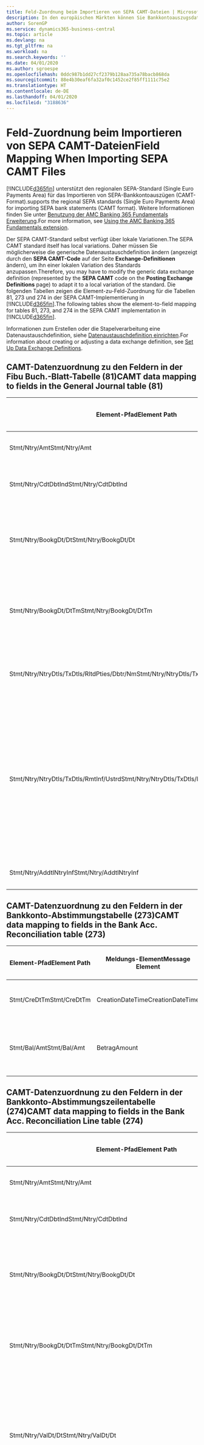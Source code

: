 ```yaml
---
title: Feld-Zuordnung beim Importieren von SEPA CAMT-Dateien | Microsoft Docs
description: In den europäischen Märkten können Sie Bankkontoauszugsdateien in den regionalen SEPA-Standards (einzelner Eurozahlungs-Bereich) importieren.
author: SorenGP
ms.service: dynamics365-business-central
ms.topic: article
ms.devlang: na
ms.tgt_pltfrm: na
ms.workload: na
ms.search.keywords: ''
ms.date: 04/01/2020
ms.author: sgroespe
ms.openlocfilehash: 0ddc987b1dd27cf2379b128aa735a78bacb868da
ms.sourcegitcommit: 88e4b30eaf6fa32af0c1452ce2f85ff1111c75e2
ms.translationtype: HT
ms.contentlocale: de-DE
ms.lasthandoff: 04/01/2020
ms.locfileid: "3188636"
---
```

# <a name="field-mapping-when-importing-sepa-camt-files"></a><span data-ttu-id="304b5-103">Feld-Zuordnung beim Importieren von SEPA CAMT-Dateien</span><span class="sxs-lookup"><span data-stu-id="304b5-103">Field Mapping When Importing SEPA CAMT Files</span></span>
[!INCLUDE[d365fin](includes/d365fin_md.md)] <span data-ttu-id="304b5-104">unterstützt den regionalen SEPA-Standard (Single Euro Payments Area) für das Importieren von SEPA-Bankkontoauszügen (CAMT-Format).</span><span class="sxs-lookup"><span data-stu-id="304b5-104">supports the regional SEPA standards (Single Euro Payments Area) for importing SEPA bank statements (CAMT format).</span></span> <span data-ttu-id="304b5-105">Weitere Informationen finden Sie unter [Benutzung der AMC Banking 365 Fundamentals Erweiterung](ui-extensions-amc-banking.md).</span><span class="sxs-lookup"><span data-stu-id="304b5-105">For more information, see [Using the AMC Banking 365 Fundamentals extension](ui-extensions-amc-banking.md).</span></span>  

 <span data-ttu-id="304b5-106">Der SEPA CAMT-Standard selbst verfügt über lokale Variationen.</span><span class="sxs-lookup"><span data-stu-id="304b5-106">The SEPA CAMT standard itself has local variations.</span></span> <span data-ttu-id="304b5-107">Daher müssen Sie möglicherweise die generische Datenaustauschdefinition ändern (angezeigt durch den **SEPA CAMT-Code** auf der Seite **Exchange-Definitionen** ändern), um ihn einer lokalen Variation des Standards anzupassen.</span><span class="sxs-lookup"><span data-stu-id="304b5-107">Therefore, you may have to modify the generic data exchange definition (represented by the **SEPA CAMT** code on the **Posting Exchange Definitions** page) to adapt it to a local variation of the standard.</span></span> <span data-ttu-id="304b5-108">Die folgenden Tabellen zeigen die Element-zu-Feld-Zuordnung für die Tabellen 81, 273 und 274 in der SEPA CAMT-Implementierung in [!INCLUDE[d365fin](includes/d365fin_md.md)].</span><span class="sxs-lookup"><span data-stu-id="304b5-108">The following tables show the element-to-field mapping for tables 81, 273, and 274 in the SEPA CAMT implementation in [!INCLUDE[d365fin](includes/d365fin_md.md)].</span></span>  

 <span data-ttu-id="304b5-109">Informationen zum Erstellen oder die Stapelverarbeitung eine Datenaustauschdefinition, siehe [Datenaustauschdefinition einrichten](across-how-to-set-up-data-exchange-definitions.md).</span><span class="sxs-lookup"><span data-stu-id="304b5-109">For information about creating or adjusting a data exchange definition, see [Set Up Data Exchange Definitions](across-how-to-set-up-data-exchange-definitions.md).</span></span>  

## <a name="camt-data-mapping-to-fields-in-the-general-journal-table-81"></a><span data-ttu-id="304b5-110">CAMT-Datenzuordnung zu den Feldern in der Fibu Buch.-Blatt-Tabelle (81)</span><span class="sxs-lookup"><span data-stu-id="304b5-110">CAMT data mapping to fields in the General Journal table (81)</span></span>  

|<span data-ttu-id="304b5-111">Element-Pfad</span><span class="sxs-lookup"><span data-stu-id="304b5-111">Element Path</span></span>|<span data-ttu-id="304b5-112">Meldungs-Element</span><span class="sxs-lookup"><span data-stu-id="304b5-112">Message Element</span></span>|<span data-ttu-id="304b5-113">Datentyp</span><span class="sxs-lookup"><span data-stu-id="304b5-113">Data Type</span></span>|<span data-ttu-id="304b5-114">Beschreibung</span><span class="sxs-lookup"><span data-stu-id="304b5-114">Description</span></span>|<span data-ttu-id="304b5-115">Kennzeichen mit negativem Zeichen</span><span class="sxs-lookup"><span data-stu-id="304b5-115">Negative-Sign Identifier</span></span>|<span data-ttu-id="304b5-116">Feldnr.</span><span class="sxs-lookup"><span data-stu-id="304b5-116">Field No.</span></span>|<span data-ttu-id="304b5-117">Feldname</span><span class="sxs-lookup"><span data-stu-id="304b5-117">Field Name</span></span>|  
|------------------|---------------------|---------------|-----------------|-------------------------------|---------------|----------------|  
|<span data-ttu-id="304b5-118">Stmt/Ntry/Amt</span><span class="sxs-lookup"><span data-stu-id="304b5-118">Stmt/Ntry/Amt</span></span>|<span data-ttu-id="304b5-119">Betrag</span><span class="sxs-lookup"><span data-stu-id="304b5-119">Amount</span></span>|<span data-ttu-id="304b5-120">Dezimal</span><span class="sxs-lookup"><span data-stu-id="304b5-120">Decimal</span></span>|<span data-ttu-id="304b5-121">Der Geldbetrag im Bargeldposten</span><span class="sxs-lookup"><span data-stu-id="304b5-121">The amount of money in the cash entry</span></span>||<span data-ttu-id="304b5-122">13</span><span class="sxs-lookup"><span data-stu-id="304b5-122">13</span></span>|<span data-ttu-id="304b5-123">Betrag</span><span class="sxs-lookup"><span data-stu-id="304b5-123">Amount</span></span>|  
|<span data-ttu-id="304b5-124">Stmt/Ntry/CdtDbtInd</span><span class="sxs-lookup"><span data-stu-id="304b5-124">Stmt/Ntry/CdtDbtInd</span></span>|<span data-ttu-id="304b5-125">CreditDebitIndicator</span><span class="sxs-lookup"><span data-stu-id="304b5-125">CreditDebitIndicator</span></span>|<span data-ttu-id="304b5-126">Text</span><span class="sxs-lookup"><span data-stu-id="304b5-126">Text</span></span>|<span data-ttu-id="304b5-127">Gibt an, ob der Posten ein Habenbetrag oder ein Sollposten ist</span><span class="sxs-lookup"><span data-stu-id="304b5-127">Indicates whether the entry is a credit or a debit entry</span></span>|<span data-ttu-id="304b5-128">DBIT</span><span class="sxs-lookup"><span data-stu-id="304b5-128">DBIT</span></span>|<span data-ttu-id="304b5-129">13</span><span class="sxs-lookup"><span data-stu-id="304b5-129">13</span></span>|<span data-ttu-id="304b5-130">Betrag</span><span class="sxs-lookup"><span data-stu-id="304b5-130">Amount</span></span>|  
|<span data-ttu-id="304b5-131">Stmt/Ntry/BookgDt/Dt</span><span class="sxs-lookup"><span data-stu-id="304b5-131">Stmt/Ntry/BookgDt/Dt</span></span>|<span data-ttu-id="304b5-132">Datum</span><span class="sxs-lookup"><span data-stu-id="304b5-132">Date</span></span>|<span data-ttu-id="304b5-133">Datum</span><span class="sxs-lookup"><span data-stu-id="304b5-133">Date</span></span>|<span data-ttu-id="304b5-134">Das Datum der Buchung eines Postens auf einem Konto oder in den Büchern des Buchhaltungsservices.</span><span class="sxs-lookup"><span data-stu-id="304b5-134">The date when an entry is posted to an account on the account servicer's books</span></span>||<span data-ttu-id="304b5-135">5</span><span class="sxs-lookup"><span data-stu-id="304b5-135">5</span></span>|<span data-ttu-id="304b5-136">Buchungsdatum</span><span class="sxs-lookup"><span data-stu-id="304b5-136">Posting Date</span></span>|  
|<span data-ttu-id="304b5-137">Stmt/Ntry/BookgDt/DtTm</span><span class="sxs-lookup"><span data-stu-id="304b5-137">Stmt/Ntry/BookgDt/DtTm</span></span>|<span data-ttu-id="304b5-138">DateTime</span><span class="sxs-lookup"><span data-stu-id="304b5-138">DateTime</span></span>|<span data-ttu-id="304b5-139">DateTime</span><span class="sxs-lookup"><span data-stu-id="304b5-139">DateTime</span></span>|<span data-ttu-id="304b5-140">Das Datum und die Uhrzeit der Buchung eines Postens auf einem Konto oder in den Büchern des Buchhaltungsservices.</span><span class="sxs-lookup"><span data-stu-id="304b5-140">The date and time when an entry is posted to an account on the account servicer's books</span></span>||<span data-ttu-id="304b5-141">5</span><span class="sxs-lookup"><span data-stu-id="304b5-141">5</span></span>|<span data-ttu-id="304b5-142">Buchungsdatum</span><span class="sxs-lookup"><span data-stu-id="304b5-142">Posting Date</span></span>|  
|<span data-ttu-id="304b5-143">Stmt/Ntry/NtryDtls/TxDtls/RltdPties/Dbtr/Nm</span><span class="sxs-lookup"><span data-stu-id="304b5-143">Stmt/Ntry/NtryDtls/TxDtls/RltdPties/Dbtr/Nm</span></span>|<span data-ttu-id="304b5-144">Name</span><span class="sxs-lookup"><span data-stu-id="304b5-144">Name</span></span>|<span data-ttu-id="304b5-145">Text</span><span class="sxs-lookup"><span data-stu-id="304b5-145">Text</span></span>|<span data-ttu-id="304b5-146">Der Name der Partei, die einen Geldbetrag an das (wesentlichen) schuldet können</span><span class="sxs-lookup"><span data-stu-id="304b5-146">The name of the party that owes an amount of money to the (ultimate) creditor</span></span>||<span data-ttu-id="304b5-147">1221</span><span class="sxs-lookup"><span data-stu-id="304b5-147">1221</span></span>|<span data-ttu-id="304b5-148">Informationen Zahlender</span><span class="sxs-lookup"><span data-stu-id="304b5-148">Payer Information</span></span>|  
|<span data-ttu-id="304b5-149">Stmt/Ntry/NtryDtls/TxDtls/RmtInf/Ustrd</span><span class="sxs-lookup"><span data-stu-id="304b5-149">Stmt/Ntry/NtryDtls/TxDtls/RmtInf/Ustrd</span></span>|<span data-ttu-id="304b5-150">Unstrukturiert</span><span class="sxs-lookup"><span data-stu-id="304b5-150">Unstructured</span></span>|<span data-ttu-id="304b5-151">Text</span><span class="sxs-lookup"><span data-stu-id="304b5-151">Text</span></span>|<span data-ttu-id="304b5-152">Informationen, die angegeben werden, um Abgleichen/Abstimmung eines Postens mit den Artikeln zu aktivieren, die die Zahlung abgleichen soll, wie etwa Handelsrechnungen in einem Debitorensystem, in unstrukturierter Form.</span><span class="sxs-lookup"><span data-stu-id="304b5-152">Information supplied to enable the matching/reconciliation of an entry with the items that the payment is intended to settle, such as commercial invoices in an accounts-receivable system, in an unstructured form</span></span>||<span data-ttu-id="304b5-153">8</span><span class="sxs-lookup"><span data-stu-id="304b5-153">8</span></span>|<span data-ttu-id="304b5-154">Beschreibung</span><span class="sxs-lookup"><span data-stu-id="304b5-154">Description</span></span>|  
|<span data-ttu-id="304b5-155">Stmt/Ntry/AddtlNtryInf</span><span class="sxs-lookup"><span data-stu-id="304b5-155">Stmt/Ntry/AddtlNtryInf</span></span>|<span data-ttu-id="304b5-156">ZusätzlicheEingabeInformationen</span><span class="sxs-lookup"><span data-stu-id="304b5-156">AdditionalEntryInformation</span></span>|<span data-ttu-id="304b5-157">Text</span><span class="sxs-lookup"><span data-stu-id="304b5-157">Text</span></span>|<span data-ttu-id="304b5-158">Zusätzliche Informationen zu der Eingabe</span><span class="sxs-lookup"><span data-stu-id="304b5-158">Additional information about the entry</span></span>||<span data-ttu-id="304b5-159">1222</span><span class="sxs-lookup"><span data-stu-id="304b5-159">1222</span></span>|<span data-ttu-id="304b5-160">Transaktionsinformationen</span><span class="sxs-lookup"><span data-stu-id="304b5-160">Transaction Information</span></span>|  

## <a name="camt-data-mapping-to-fields-in-the-bank-acc-reconciliation-table-273"></a><span data-ttu-id="304b5-161">CAMT-Datenzuordnung zu den Feldern in der Bankkonto-Abstimmungstabelle (273)</span><span class="sxs-lookup"><span data-stu-id="304b5-161">CAMT data mapping to fields in the Bank Acc. Reconciliation table (273)</span></span>  

|<span data-ttu-id="304b5-162">Element-Pfad</span><span class="sxs-lookup"><span data-stu-id="304b5-162">Element Path</span></span>|<span data-ttu-id="304b5-163">Meldungs-Element</span><span class="sxs-lookup"><span data-stu-id="304b5-163">Message Element</span></span>|<span data-ttu-id="304b5-164">Datentyp</span><span class="sxs-lookup"><span data-stu-id="304b5-164">Data Type</span></span>|<span data-ttu-id="304b5-165">Beschreibung</span><span class="sxs-lookup"><span data-stu-id="304b5-165">Description</span></span>|<span data-ttu-id="304b5-166">Kennzeichen mit negativem Zeichen</span><span class="sxs-lookup"><span data-stu-id="304b5-166">Negative-Sign Identifier</span></span>|<span data-ttu-id="304b5-167">Feldnr.</span><span class="sxs-lookup"><span data-stu-id="304b5-167">Field No.</span></span>|<span data-ttu-id="304b5-168">Feldname</span><span class="sxs-lookup"><span data-stu-id="304b5-168">Field Name</span></span>|  
|------------------|---------------------|---------------|-----------------|-------------------------------|---------------|----------------|  
|<span data-ttu-id="304b5-169">Stmt/CreDtTm</span><span class="sxs-lookup"><span data-stu-id="304b5-169">Stmt/CreDtTm</span></span>|<span data-ttu-id="304b5-170">CreationDateTime</span><span class="sxs-lookup"><span data-stu-id="304b5-170">CreationDateTime</span></span>|<span data-ttu-id="304b5-171">Datum</span><span class="sxs-lookup"><span data-stu-id="304b5-171">Date</span></span>|<span data-ttu-id="304b5-172">Das Datum und die Uhrzeit der Erstellung der Nachricht.</span><span class="sxs-lookup"><span data-stu-id="304b5-172">The date and time when the message was created</span></span>||<span data-ttu-id="304b5-173">3</span><span class="sxs-lookup"><span data-stu-id="304b5-173">3</span></span>|<span data-ttu-id="304b5-174">Auszugsdatum</span><span class="sxs-lookup"><span data-stu-id="304b5-174">Statement Date</span></span>|  
|<span data-ttu-id="304b5-175">Stmt/Bal/Amt</span><span class="sxs-lookup"><span data-stu-id="304b5-175">Stmt/Bal/Amt</span></span>|<span data-ttu-id="304b5-176">Betrag</span><span class="sxs-lookup"><span data-stu-id="304b5-176">Amount</span></span>|<span data-ttu-id="304b5-177">Dezimal</span><span class="sxs-lookup"><span data-stu-id="304b5-177">Decimal</span></span>|<span data-ttu-id="304b5-178">Der Betrag, der aus den Nettobeträgen für alle Soll- und Habenposten resultiert</span><span class="sxs-lookup"><span data-stu-id="304b5-178">The amount resulting from the netted amounts for all debit and credit entries</span></span>||<span data-ttu-id="304b5-179">4</span><span class="sxs-lookup"><span data-stu-id="304b5-179">4</span></span>|<span data-ttu-id="304b5-180">Auszug Schluss-Saldo</span><span class="sxs-lookup"><span data-stu-id="304b5-180">Statement Ending Balance</span></span>|  

## <a name="camt-data-mapping-to-fields-in-the-bank-acc-reconciliation-line-table-274"></a><span data-ttu-id="304b5-181">CAMT-Datenzuordnung zu den Feldern in der Bankkonto-Abstimmungszeilentabelle (274)</span><span class="sxs-lookup"><span data-stu-id="304b5-181">CAMT data mapping to fields in the Bank Acc. Reconciliation Line table (274)</span></span>  

|<span data-ttu-id="304b5-182">Element-Pfad</span><span class="sxs-lookup"><span data-stu-id="304b5-182">Element Path</span></span>|<span data-ttu-id="304b5-183">Meldungs-Element</span><span class="sxs-lookup"><span data-stu-id="304b5-183">Message Element</span></span>|<span data-ttu-id="304b5-184">Datentyp</span><span class="sxs-lookup"><span data-stu-id="304b5-184">Data Type</span></span>|<span data-ttu-id="304b5-185">Beschreibung</span><span class="sxs-lookup"><span data-stu-id="304b5-185">Description</span></span>|<span data-ttu-id="304b5-186">Kennzeichen mit negativem Zeichen</span><span class="sxs-lookup"><span data-stu-id="304b5-186">Negative-Sign Identifier</span></span>|<span data-ttu-id="304b5-187">Feldnr.</span><span class="sxs-lookup"><span data-stu-id="304b5-187">Field No.</span></span>|<span data-ttu-id="304b5-188">Feldname</span><span class="sxs-lookup"><span data-stu-id="304b5-188">Field Name</span></span>|  
|------------------|---------------------|---------------|-----------------|-------------------------------|---------------|----------------|  
|<span data-ttu-id="304b5-189">Stmt/Ntry/Amt</span><span class="sxs-lookup"><span data-stu-id="304b5-189">Stmt/Ntry/Amt</span></span>|<span data-ttu-id="304b5-190">Betrag</span><span class="sxs-lookup"><span data-stu-id="304b5-190">Amount</span></span>|<span data-ttu-id="304b5-191">Dezimal</span><span class="sxs-lookup"><span data-stu-id="304b5-191">Decimal</span></span>|<span data-ttu-id="304b5-192">Der Geldbetrag im Bargeldposten</span><span class="sxs-lookup"><span data-stu-id="304b5-192">The amount of money in the cash entry</span></span>||<span data-ttu-id="304b5-193">7</span><span class="sxs-lookup"><span data-stu-id="304b5-193">7</span></span>|<span data-ttu-id="304b5-194">Auszugsbetrag</span><span class="sxs-lookup"><span data-stu-id="304b5-194">Statement Amount</span></span>|  
|<span data-ttu-id="304b5-195">Stmt/Ntry/CdtDbtInd</span><span class="sxs-lookup"><span data-stu-id="304b5-195">Stmt/Ntry/CdtDbtInd</span></span>|<span data-ttu-id="304b5-196">CreditDebitIndicator</span><span class="sxs-lookup"><span data-stu-id="304b5-196">CreditDebitIndicator</span></span>|<span data-ttu-id="304b5-197">Text</span><span class="sxs-lookup"><span data-stu-id="304b5-197">Text</span></span>|<span data-ttu-id="304b5-198">Gibt an, ob der Posten ein Habenbetrag oder ein Sollposten ist</span><span class="sxs-lookup"><span data-stu-id="304b5-198">Indicates whether the entry is a credit or a debit entry</span></span>|<span data-ttu-id="304b5-199">DBIT</span><span class="sxs-lookup"><span data-stu-id="304b5-199">DBIT</span></span>|<span data-ttu-id="304b5-200">7</span><span class="sxs-lookup"><span data-stu-id="304b5-200">7</span></span>|<span data-ttu-id="304b5-201">Auszugsbetrag</span><span class="sxs-lookup"><span data-stu-id="304b5-201">Statement Amount</span></span>|  
|<span data-ttu-id="304b5-202">Stmt/Ntry/BookgDt/Dt</span><span class="sxs-lookup"><span data-stu-id="304b5-202">Stmt/Ntry/BookgDt/Dt</span></span>|<span data-ttu-id="304b5-203">Datum</span><span class="sxs-lookup"><span data-stu-id="304b5-203">Date</span></span>|<span data-ttu-id="304b5-204">Datum</span><span class="sxs-lookup"><span data-stu-id="304b5-204">Date</span></span>|<span data-ttu-id="304b5-205">Das Datum der Buchung eines Postens auf einem Konto oder in den Büchern des Buchhaltungsservices.</span><span class="sxs-lookup"><span data-stu-id="304b5-205">The date when an entry is posted to an account on the account servicer's books</span></span>||<span data-ttu-id="304b5-206">5</span><span class="sxs-lookup"><span data-stu-id="304b5-206">5</span></span>|<span data-ttu-id="304b5-207">Transaktionsdatum</span><span class="sxs-lookup"><span data-stu-id="304b5-207">Transaction Date</span></span>|  
|<span data-ttu-id="304b5-208">Stmt/Ntry/BookgDt/DtTm</span><span class="sxs-lookup"><span data-stu-id="304b5-208">Stmt/Ntry/BookgDt/DtTm</span></span>|<span data-ttu-id="304b5-209">DateTime</span><span class="sxs-lookup"><span data-stu-id="304b5-209">DateTime</span></span>|<span data-ttu-id="304b5-210">DateTime</span><span class="sxs-lookup"><span data-stu-id="304b5-210">DateTime</span></span>|<span data-ttu-id="304b5-211">Das Datum und die Uhrzeit der Buchung eines Postens auf einem Konto oder in den Büchern des Buchhaltungsservices.</span><span class="sxs-lookup"><span data-stu-id="304b5-211">The date and time when an entry is posted to an account on the account servicer's books</span></span>||<span data-ttu-id="304b5-212">5</span><span class="sxs-lookup"><span data-stu-id="304b5-212">5</span></span>|<span data-ttu-id="304b5-213">Transaktionsdatum</span><span class="sxs-lookup"><span data-stu-id="304b5-213">Transaction Date</span></span>|  
|<span data-ttu-id="304b5-214">Stmt/Ntry/ValDt/Dt</span><span class="sxs-lookup"><span data-stu-id="304b5-214">Stmt/Ntry/ValDt/Dt</span></span>|<span data-ttu-id="304b5-215">Datum</span><span class="sxs-lookup"><span data-stu-id="304b5-215">Date</span></span>|<span data-ttu-id="304b5-216">Datum</span><span class="sxs-lookup"><span data-stu-id="304b5-216">Date</span></span>|<span data-ttu-id="304b5-217">Das Datum, an dem Anlagen für den Kontobesitzer im Falle eines Habenpostens verfügbar sind oder oder im Falle eines Sollpostens nicht mehr verfügbar sind.</span><span class="sxs-lookup"><span data-stu-id="304b5-217">The date when assets become available to the account owner in case of a credit entry, or cease to be available to the account owner in case of a debit entry</span></span>||<span data-ttu-id="304b5-218">12</span><span class="sxs-lookup"><span data-stu-id="304b5-218">12</span></span>|<span data-ttu-id="304b5-219">Valutadatum</span><span class="sxs-lookup"><span data-stu-id="304b5-219">Value Date</span></span>|  
|<span data-ttu-id="304b5-220">Stmt/Ntry/ValDt/DtTm</span><span class="sxs-lookup"><span data-stu-id="304b5-220">Stmt/Ntry/ValDt/DtTm</span></span>|<span data-ttu-id="304b5-221">DateTime</span><span class="sxs-lookup"><span data-stu-id="304b5-221">DateTime</span></span>|<span data-ttu-id="304b5-222">DateTime</span><span class="sxs-lookup"><span data-stu-id="304b5-222">DateTime</span></span>|<span data-ttu-id="304b5-223">Das Datum und die Uhrzeit, wenn Anlagen für den Kontobesitzer im Falle eines Habenpostens verfügbar sind oder oder im Falle eines Sollpostens nicht mehr verfügbar sind.</span><span class="sxs-lookup"><span data-stu-id="304b5-223">The date and time when assets become available to the account owner in case of a credit entry, or cease to be available to the account owner in case of a debit entry</span></span>||<span data-ttu-id="304b5-224">12</span><span class="sxs-lookup"><span data-stu-id="304b5-224">12</span></span>|<span data-ttu-id="304b5-225">Valutadatum</span><span class="sxs-lookup"><span data-stu-id="304b5-225">Value Date</span></span>|  
|<span data-ttu-id="304b5-226">Stmt/Ntry/NtryDtls/TxDtls/RltdPties/Dbtr/Nm</span><span class="sxs-lookup"><span data-stu-id="304b5-226">Stmt/Ntry/NtryDtls/TxDtls/RltdPties/Dbtr/Nm</span></span>|<span data-ttu-id="304b5-227">Name</span><span class="sxs-lookup"><span data-stu-id="304b5-227">Name</span></span>|<span data-ttu-id="304b5-228">Text</span><span class="sxs-lookup"><span data-stu-id="304b5-228">Text</span></span>|<span data-ttu-id="304b5-229">Der Name der Partei, die einen Geldbetrag an das (wesentlichen) schuldet können</span><span class="sxs-lookup"><span data-stu-id="304b5-229">The name of the party that owes an amount of money to the (ultimate) creditor</span></span>||<span data-ttu-id="304b5-230">15</span><span class="sxs-lookup"><span data-stu-id="304b5-230">15</span></span>|<span data-ttu-id="304b5-231">Informationen Zahlender</span><span class="sxs-lookup"><span data-stu-id="304b5-231">Payer Information</span></span>|  
|<span data-ttu-id="304b5-232">Stmt/Ntry/NtryDtls/TxDtls/RmtInf/Ustrd</span><span class="sxs-lookup"><span data-stu-id="304b5-232">Stmt/Ntry/NtryDtls/TxDtls/RmtInf/Ustrd</span></span>|<span data-ttu-id="304b5-233">Unstrukturiert</span><span class="sxs-lookup"><span data-stu-id="304b5-233">Unstructured</span></span>|<span data-ttu-id="304b5-234">Text</span><span class="sxs-lookup"><span data-stu-id="304b5-234">Text</span></span>|<span data-ttu-id="304b5-235">Informationen, die angegeben werden, um Abgleichen/Abstimmung eines Postens mit den Artikeln zu aktivieren, die die Zahlung abgleichen soll, wie etwa Handelsrechnungen in einem Debitorensystem, in unstrukturierter Form.</span><span class="sxs-lookup"><span data-stu-id="304b5-235">Information supplied to enable the matching/reconciliation of an entry with the items that the payment is intended to settle, such as commercial invoices in an accounts-receivable system, in an unstructured form</span></span>||<span data-ttu-id="304b5-236">6</span><span class="sxs-lookup"><span data-stu-id="304b5-236">6</span></span>|<span data-ttu-id="304b5-237">Beschreibung</span><span class="sxs-lookup"><span data-stu-id="304b5-237">Description</span></span>|  
|<span data-ttu-id="304b5-238">Stmt/Ntry/AddtlNtryInf</span><span class="sxs-lookup"><span data-stu-id="304b5-238">Stmt/Ntry/AddtlNtryInf</span></span>|<span data-ttu-id="304b5-239">ZusätzlicheEingabeInformationen</span><span class="sxs-lookup"><span data-stu-id="304b5-239">AdditionalEntryInformation</span></span>|<span data-ttu-id="304b5-240">Text</span><span class="sxs-lookup"><span data-stu-id="304b5-240">Text</span></span>|<span data-ttu-id="304b5-241">Zusätzliche Informationen zu der Eingabe</span><span class="sxs-lookup"><span data-stu-id="304b5-241">Additional information about the entry</span></span>||<span data-ttu-id="304b5-242">16</span><span class="sxs-lookup"><span data-stu-id="304b5-242">16</span></span>|<span data-ttu-id="304b5-243">Transaktionsinformationen</span><span class="sxs-lookup"><span data-stu-id="304b5-243">Transaction Information</span></span>|  

 <span data-ttu-id="304b5-244">Elemente im **Ntry**-Knoten, die in [!INCLUDE[d365fin](includes/d365fin_md.md)] importiert, aber nicht mit einem Feld verknüpft werden, werden in der **Exch.Spaltendefinition buchen**-Tabelle gespeichert.</span><span class="sxs-lookup"><span data-stu-id="304b5-244">Elements in the **Ntry** node that are imported into [!INCLUDE[d365fin](includes/d365fin_md.md)] but not mapped to any fields are stored in the **Posting Exch. Column Def** table.</span></span> <span data-ttu-id="304b5-245">Benutzer können diese Elemente **Zahlungsabstimmungsbuch.-Blatt**, **Zahlungsausgleich** und **Bankkonto Abstimmen** Seiten anzeigen, indem sie die **Details zur Bankauszugsposition** Aktion auswählen.</span><span class="sxs-lookup"><span data-stu-id="304b5-245">Users can view these elements from the **Payment Reconciliation Journal**, **Payment Application**, and **Bank Acc. Reconciliation** pages by choosing the **Bank Statement Line Details** action.</span></span> <span data-ttu-id="304b5-246">Weitere Informationen finden Sie unter [Abstimmen von Zahlungen mithilfe der automatischen Anwendung](receivables-how-reconcile-payments-auto-application.md).</span><span class="sxs-lookup"><span data-stu-id="304b5-246">For more information, see [Reconcile Payments Using Automatic Application](receivables-how-reconcile-payments-auto-application.md).</span></span>  
## <a name="see-also"></a><span data-ttu-id="304b5-247">Siehe auch</span><span class="sxs-lookup"><span data-stu-id="304b5-247">See Also</span></span>  
[<span data-ttu-id="304b5-248">Einrichten eines Datenaustauschs</span><span class="sxs-lookup"><span data-stu-id="304b5-248">Setting Up Data Exchange</span></span>](across-set-up-data-exchange.md)  
[<span data-ttu-id="304b5-249">Daten elektronisch austauschen</span><span class="sxs-lookup"><span data-stu-id="304b5-249">Exchanging Data Electronically</span></span>](across-data-exchange.md)  
<span data-ttu-id="304b5-250">[Benutzung der AMC Banking 365 Fundamentals Erweiterung](ui-extensions-amc-banking.md) </span><span class="sxs-lookup"><span data-stu-id="304b5-250">[Using the AMC Banking 365 Fundamentals extension](ui-extensions-amc-banking.md) </span></span>  
[<span data-ttu-id="304b5-251">Verwenden von XML-Schemata zur Vorbereitung der Datenaustauschdefinitionen</span><span class="sxs-lookup"><span data-stu-id="304b5-251">Use XML Schemas to Prepare Data Exchange Definitions</span></span>](across-how-to-use-xml-schemas-to-prepare-data-exchange-definitions.md)  
[<span data-ttu-id="304b5-252">Zahlungen mit automatischem Ausgleich abstimmen</span><span class="sxs-lookup"><span data-stu-id="304b5-252">Reconcile Payments Using Automatic Application</span></span>](receivables-how-reconcile-payments-auto-application.md)  
